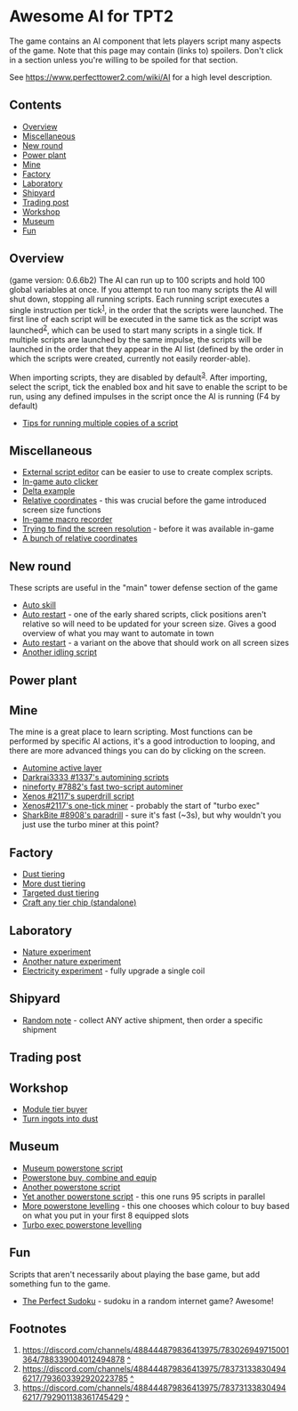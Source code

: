 # Awesome AI for TPT2

The game contains an AI component that lets players script many aspects of the game.  Note that this page may contain (links to) spoilers.  Don't click in a section unless you're willing to be spoiled for that section.

See https://www.perfecttower2.com/wiki/AI for a high level description.

## Contents

- [Overview](#overview)
- [Miscellaneous](#miscellaneous)
- [New round](#new-round)
- [Power plant](#power-plant)
- [Mine](#mine)
- [Factory](#factory)
- [Laboratory](#laboratory)
- [Shipyard](#shipyard)
- [Trading post](#trading-post)
- [Workshop](#workshop)
- [Museum](#museum)
- [Fun](#fun)

## Overview
(game version: 0.6.6b2)
The AI can run up to 100 scripts and hold 100 global variables at once.  If you attempt to run too many scripts the AI will shut down, stopping all running scripts.    Each running script executes a single instruction per tick<a name="footnote-1-ref"></a><sup>[1](#footnote-1)</sup>, in the order that the scripts were launched.  The first line of each script will be executed in the same tick as the script was launched<a name="footnote-2-ref"></a><sup>[2](#footnote-2)</sup>, which can be used to start many scripts in a single tick.  If multiple scripts are launched by the same impulse, the scripts will be launched in the order that they appear in the AI list (defined by the order in which the scripts were created, currently not easily reorder-able).

When importing scripts, they are disabled by default<a name="footnote-3-ref"></a><sup>[3](#footnote-3)</sup>.  After importing, select the script, tick the enabled box and hit save to enable the script to be run, using any defined impulses in the script once the AI is running (F4 by default)

- [Tips for running multiple copies of a script](https://discord.com/channels/488444879836413975/783731338304946217/798604851835174942)

## Miscellaneous

- [External script editor](https://kyromyr.github.io/perfect-tower/) can be easier to use to create complex scripts.
- [In-game auto clicker](https://discord.com/channels/488444879836413975/783731338304946217/783837888986873946)
- [Delta example](https://discord.com/channels/488444879836413975/783731338304946217/785323947884937226)
- [Relative coordinates](https://discord.com/channels/488444879836413975/783731338304946217/786398112440647700) - this was crucial before the game introduced screen size functions
- [In-game macro recorder](https://discord.com/channels/488444879836413975/783731338304946217/786467731137363984)
- [Trying to find the screen resolution](https://discord.com/channels/488444879836413975/783731338304946217/792239175981334538) - before it was available in-game
- [A bunch of relative coordinates](https://discord.com/channels/488444879836413975/783731338304946217/792256274145345608)

## New round
These scripts are useful in the "main" tower defense section of the game

- [Auto skill](https://discord.com/channels/488444879836413975/783731338304946217/783731855387918386)
- [Auto restart](https://discord.com/channels/488444879836413975/783731338304946217/785804221949411368) - one of the early shared scripts, click positions aren't relative so will need to be updated for your screen size.  Gives a good overview of what you may want to automate in town
- [Auto restart](https://discord.com/channels/488444879836413975/783731338304946217/793857420593201162) - a variant on the above that should work on all screen sizes
- [Another idling script](https://discord.com/channels/488444879836413975/783731338304946217/793857420593201162)

## Power plant

## Mine

The mine is a great place to learn scripting.  Most functions can be performed by specific AI actions, it's a good introduction to looping, and there are more advanced things you can do by clicking on the screen.

- [Automine active layer](https://discord.com/channels/488444879836413975/783731338304946217/783732998146490389)
- [Darkrai3333
#1337's automining scripts](https://discord.com/channels/488444879836413975/783731338304946217/783741985198571592)
- [nineforty
#7882's fast two-script autominer](https://discord.com/channels/488444879836413975/783731338304946217/785079688925413417)
- [Xenos
#2117's superdrill script](https://discord.com/channels/488444879836413975/783731338304946217/793398222575370270)
- [Xenos#2117's one-tick miner](https://discord.com/channels/488444879836413975/783731338304946217/794752593695080510) - probably the start of "turbo exec"
- [SharkBite
#8908's paradrill](https://discord.com/channels/488444879836413975/783731338304946217/796662930442551337) - sure it's fast (~3s), but why wouldn't you just use the turbo miner at this point?

## Factory

- [Dust tiering](https://discord.com/channels/488444879836413975/783731338304946217/783732405722808350)
- [More dust tiering](https://discord.com/channels/488444879836413975/783731338304946217/795419856777773057)
- [Targeted dust tiering](https://github.com/Takeces/tpt2-scripts/blob/main/dust_up.md)
- [Craft any tier chip (standalone)](https://discord.com/channels/488444879836413975/783731338304946217/800555528635023371)

## Laboratory

- [Nature experiment](https://discord.com/channels/488444879836413975/783731338304946217/783731613183639624)
- [Another nature experiment](https://discord.com/channels/488444879836413975/783731338304946217/787701079105339405)
- [Electricity experiment](https://discord.com/channels/488444879836413975/783731338304946217/791110848143687731) - fully upgrade a single coil

## Shipyard

- [Random note](https://discord.com/channels/488444879836413975/783731338304946217/791448799821430826) - collect ANY active shipment, then order a specific shipment

## Trading post

## Workshop

- [Module tier buyer](https://discord.com/channels/488444879836413975/783731338304946217/785311908756062229)
- [Turn ingots into dust](https://discord.com/channels/488444879836413975/783731338304946217/786718963521945621)

## Museum

- [Museum powerstone script](https://discord.com/channels/488444879836413975/783731338304946217/783731561962668072)
- [Powerstone buy, combine and equip](https://discord.com/channels/488444879836413975/783731338304946217/784604847508422656)
- [Another powerstone script](https://discord.com/channels/488444879836413975/783731338304946217/784924553394520074)
- [Yet another powerstone script](https://discord.com/channels/488444879836413975/783731338304946217/786584100545757235) - this one runs 95 scripts in parallel
- [More powerstone levelling](https://discord.com/channels/488444879836413975/783731338304946217/789502743098163260) - this one chooses which colour to buy based on what you put in your first 8 equipped slots
- [Turbo exec powerstone levelling](https://discord.com/channels/488444879836413975/783731338304946217/795750425474629674)
## Fun

Scripts that aren't necessarily about playing the base game, but add something fun to the game.

- [The Perfect Sudoku](https://discord.com/channels/488444879836413975/783731338304946217/798912035798384661) - sudoku in a random internet game? Awesome!

## Footnotes

1. <a name="footnote-1"></a> https://discord.com/channels/488444879836413975/783026949715001364/788339004012494878 [^](#footnote-1-ref)
2. <a name="footnote-2"></a> https://discord.com/channels/488444879836413975/783731338304946217/793603392920223785 [^](#footnote-2-ref)
3. <a name="footnote-3"></a> https://discord.com/channels/488444879836413975/783731338304946217/792901138361745429 [^](#footnote-3-ref)

